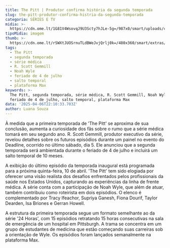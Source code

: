 ```yaml
---
title: The Pitt | Produtor confirma história da segunda temporada
slug: the-pitt-produtor-confirma-histria-da-segunda-temporada
categoria: SÉRIES E TV
midia: >-
  https://cdn.ome.lt/1G81V4WsovqJ9U3Scty7hJLe-5g=/987x0/smart/uploads/conteudo/fotos/thepittvariante.jpg
tipoMidia: imagem
thumb: >-
  https://cdn.ome.lt/rSWXtJUOSrnuTLdBWeJvjQrlj0k=/480x360/smart/extras/conteudos/thepittvariante.jpg
tags:
  - The Pitt
  - segunda temporada
  - série médica
  - R. Scott Gemmill
  - Noah Wyle
  - feriado de 4 de julho
  - salto temporal
  - plataforma Max
keywords: >-
  The Pitt, segunda temporada, série médica, R. Scott Gemmill, Noah Wyle,
  feriado de 4 de julho, salto temporal, plataforma Max
data: '2025-04-06T22:10:33.703Z'
author: Luana Souza
---
```


À medida que a primeira temporada de 'The Pitt' se aproxima de sua conclusão, aumenta a curiosidade dos fãs sobre o rumo que a série médica tomará em seu segundo ano. R. Scott Gemmill, produtor executivo da série, revelou detalhes sobre os futuros episódios durante um painel no evento do Deadline, ocorrido no último sábado, dia 5. Ele anunciou que a segunda temporada será ambientada durante o feriado de 4 de julho e incluirá um salto temporal de 10 meses.

A exibição do último episódio da temporada inaugural está programada para a próxima quinta-feira, 10 de abril. 'The Pitt' tem sido elogiada por oferecer uma visão realista dos desafios enfrentados pelos profissionais da saúde nos Estados Unidos, capturando as experiências da linha de frente médica. A série conta com a participação de Noah Wyle, que além de atuar, também contribuiu como roteirista em dois episódios. O elenco é complementado por Tracy Ifeachor, Supriya Ganesh, Fiona Dourif, Taylor Dearden, Isa Briones e Gerran Howell.

A estrutura da primeira temporada segue um formato semelhante ao da série '24 Horas', com 15 episódios retratando 15 horas consecutivas na sala de emergência de um hospital em Pittsburgh. A trama se concentra em um grupo de estudantes de medicina que estão começando suas carreiras sob a orientação de Wyle. Os episódios foram lançados semanalmente na plataforma Max.
